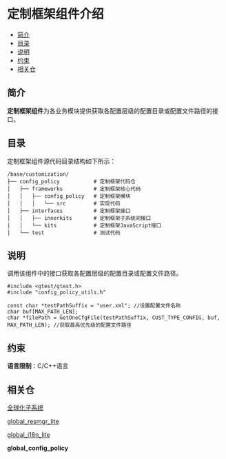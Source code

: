 # 定制框架组件介绍<a name="ZH-CN_TOPIC_0000001126254525"></a>

-   [简介](#section1881113251316)
-   [目录](#section196561842161316)
-   [说明](#section1799421112165)
-   [约束](#section1811111510182)
-   [相关仓](#section170262901818)

## 简介<a name="section1881113251316"></a>

**定制框架组件**为各业务模块提供获取各配置层级的配置目录或配置文件路径的接口。

## 目录<a name="section196561842161316"></a>

定制框架组件源代码目录结构如下所示：

```
/base/customization/
├── config_policy           # 定制框架代码仓
│   ├── frameworks          # 定制框架核心代码
│   │   ├── config_policy   # 定制框架模块
│   │   │   └── src         # 实现代码
│   ├── interfaces          # 定制框架接口
│   │   ├── innerkits       # 定制框架子系统间接口
│   │   └── kits            # 定制框架JavaScript接口
│   └── test                # 测试代码
```

## 说明<a name="section1799421112165"></a>

调用该组件中的接口获取各配置层级的配置目录或配置文件路径。

```
#include <gtest/gtest.h>
#include "config_policy_utils.h"

const char *testPathSuffix = "user.xml"; //设置配置文件名称
char buf[MAX_PATH_LEN];
char *filePath = GetOneCfgFile(testPathSuffix, CUST_TYPE_CONFIG, buf, MAX_PATH_LEN); //获取最高优先级的配置文件路径
```

## 约束<a name="section1811111510182"></a>

**语言限制**：C/C++语言

## 相关仓<a name="section170262901818"></a>

[全球化子系统](https://gitee.com/openharmony/docs/blob/master/zh-cn/readme/%E5%85%A8%E7%90%83%E5%8C%96%E5%AD%90%E7%B3%BB%E7%BB%9F.md)

[global\_resmgr\_lite](https://gitee.com/openharmony/global_resmgr_lite/blob/master/README_zh.md)

[global\_i18n\_lite](https://gitee.com/openharmony/global_i18n_lite/blob/master/README_zh.md)

**global\_config\_policy**

